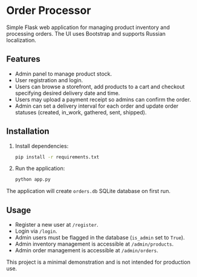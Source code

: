 # Order Processor

Simple Flask web application for managing product inventory and processing orders. The UI uses Bootstrap and supports Russian localization.

## Features
- Admin panel to manage product stock.
- User registration and login.
- Users can browse a storefront, add products to a cart and checkout specifying desired delivery date and time.
- Users may upload a payment receipt so admins can confirm the order.
- Admin can set a delivery interval for each order and update order statuses (created, in_work, gathered, sent, shipped).

## Installation
1. Install dependencies:
   ```bash
   pip install -r requirements.txt
   ```
2. Run the application:
   ```bash
   python app.py
   ```

The application will create `orders.db` SQLite database on first run.

## Usage
- Register a new user at `/register`.
- Login via `/login`.
- Admin users must be flagged in the database (`is_admin` set to `True`).
- Admin inventory management is accessible at `/admin/products`.
- Admin order management is accessible at `/admin/orders`.

This project is a minimal demonstration and is not intended for production use.

